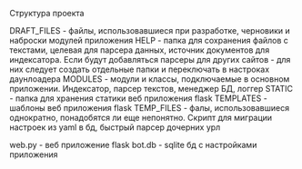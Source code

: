 Структура проекта

DRAFT_FILES - файлы, использовавшиеся при разработке, черновики и наброски модулей приложения
HELP - папка для сохранения файлов с текстами, целевая для парсера данных, источник документов для индексатора. Если будут добавляться парсеры для других сайтов - для них следует создать отдельные папки и переключать в настроках даунлоадера
MODULES - модули и классы, подключаемые в основном приложении. Индексатор, парсер текстов, менеджер БД, логгер
STATIC - папка для хранения статики веб приложения flask
TEMPLATES - шаблоны веб приложения flask
TEMP_FILES - фалы, использовавшиеся однократно, понадобятся ли еще непонятно. Скрипт для миграции настроек из yaml в бд, быстрый парсер дочерних урл

web.py - веб приложение flask
bot.db - sqlite бд с настройками приложения



